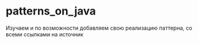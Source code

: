 # patterns_on_java
Изучаем и по возможности добавляем свою реализацию паттерна, со всеми ссылками на источник 
